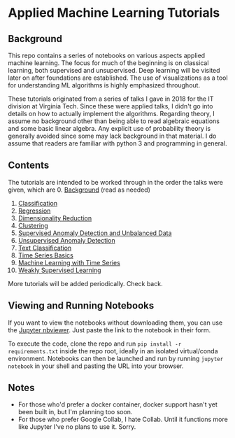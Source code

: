 # Applied Machine Learning Tutorials

## Background

This repo contains a series of notebooks on various aspects applied machine learning. The focus for much of the beginning is on classical learning, both supervised and unsupervised. Deep learning will be visited later on after foundations are established. The use of visualizations as a tool for understanding ML algorithms is highly emphasized throughout.

These tutorials originated from a series of talks I gave in 2018 for the IT division at Virginia Tech. Since these were applied talks, I didn't go into details on how to actually implement the algorithms. Regarding theory, I assume no background other than being able to read algebraic equations and some basic linear algebra. Any explicit use of probability theory is generally avoided since some may lack background in that material. I do assume that readers are familiar with python 3 and programming in general.

## Contents

The tutorials are intended to be worked through in the order the talks were given, which are
0. [Background](https://github.com/rkingery/ml_tutorials/blob/master/resources/background.pdf) (read as needed)
1. [Classification](https://github.com/rkingery/ml_tutorials/blob/master/notebooks/classification.ipynb)
2. [Regression](https://github.com/rkingery/ml_tutorials/blob/master/notebooks/regression.ipynb)
3. [Dimensionality Reduction](https://github.com/rkingery/ml_tutorials/blob/master/notebooks/dimension_reduction.ipynb)
4. [Clustering](https://github.com/rkingery/ml_tutorials/blob/master/notebooks/clustering.ipynb)
5. [Supervised Anomaly Detection and Unbalanced Data](https://github.com/rkingery/ml_tutorials/blob/master/notebooks/supervised_anomalies.ipynb)
6. [Unsupervised Anomaly Detection](https://github.com/rkingery/ml_tutorials/blob/master/notebooks/unsupervised_anomalies.ipynb)
7. [Text Classification](https://github.com/rkingery/ml_tutorials/blob/master/notebooks/ml_with_text.ipynb)
8. [Time Series Basics](https://github.com/rkingery/ml_tutorials/blob/master/notebooks/time_series_basics.ipynb)
9. [Machine Learning with Time Series](https://github.com/rkingery/ml_tutorials/blob/master/notebooks/ml_time_series.ipynb)
10. [Weakly Supervised Learning](https://github.com/rkingery/ml_tutorials/blob/master/notebooks/weak_supervision.ipynb)

More tutorials will be added periodically. Check back.

## Viewing and Running Notebooks

If you want to view the notebooks without downloading them, you can use the [Jupyter nbviewer](https://nbviewer.jupyter.org/). Just paste the link to the notebook in their form. 

To execute the code, clone the repo and run `pip install -r requirements.txt` inside the repo root, ideally in an isolated virtual/conda environment. Notebooks can then be launched and run by running `jupyter notebook` in your shell and pasting the URL into your browser.

## Notes
- For those who'd prefer a docker container, docker support hasn't yet been built in, but I'm planning too soon.
- For those who prefer Google Collab, I hate Collab. Until it functions more like Jupyter I've no plans to use it. Sorry.
